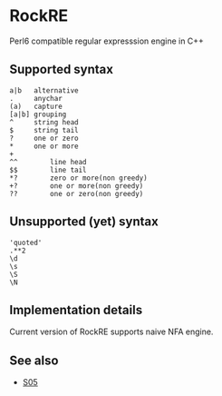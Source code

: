 RockRE
======

Perl6 compatible regular expresssion engine in C++

## Supported syntax

    a|b   alternative
    .     anychar
    (a)   capture
    [a|b] grouping
    ^     string head
    $     string tail
    ?     one or zero
    *     one or more
    +
    ^^        line head
    $$        line tail
    *?        zero or more(non greedy)
    +?        one or more(non greedy)
    ??        one or zero(non greedy)

## Unsupported (yet) syntax

    'quoted'
    .**2
    \d
    \s
    \S
    \N

## Implementation details

Current version of RockRE supports naive NFA engine.

## See also

  * [S05](https://raw.github.com/perl6/specs/master/S05-regex.pod)

